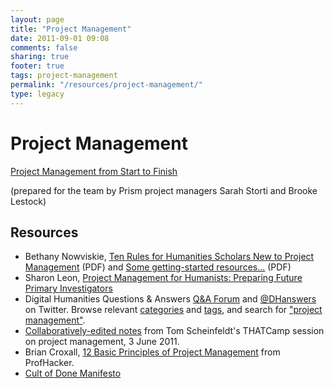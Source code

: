 ```yaml
---
layout: page
title: "Project Management"
date: 2011-09-01 09:08
comments: false
sharing: true
footer: true
tags: project-management
permalink: "/resources/project-management/"
type: legacy
---
```

# Project Management

[Project Management from Start to Finish](https://docs.google.com/document/d/17M0LoUv3WtboVFaE6Ig84gIsE8DQra0axHV29g6IdOk/edit)

(prepared for the team by Prism project managers Sarah Storti and Brooke Lestock)

## Resources

* Bethany Nowviskie, [Ten Rules for Humanities Scholars New to Project
  Management](http://nowviskie.org/handouts/DH/10rules.pdf) (PDF) and [Some getting-started resources...](http://nowviskie.org/handouts/DH/resources.pdf) (PDF)
* Sharon Leon, [Project Management for Humanists: Preparing Future
  Primary Investigators](http://mediacommons.futureofthebook.org/alt-ac/pieces/project-management-humanists)
* Digital Humanities Questions & Answers [Q&A Forum](http://digitalhumanities.org/answers/) and [@DHanswers](http://twitter.com/DHanswers) on Twitter. Browse relevant [categories](http://digitalhumanities.org/answers/forum/project-management) and [tags](http://digitalhumanities.org/answers/tags/project-management), and search for ["project management"](http://digitalhumanities.org/answers/search.php?q=%22project+management%22).
* [Collaboratively-edited notes](https://docs.google.com/document/d/1Ex-b6zWtiuQWZw6DkV7B4cEGNovUWznvFV0fPvHXpN0/edit?hl=en_US&pli=1) from Tom Scheinfeldt's THATCamp session on project management, 3 June 2011.
* Brian Croxall, [12 Basic Principles of Project Management](http://chronicle.com/blogs/profhacker/12-basic-principles-of-project-management/31421) from ProfHacker.
* [Cult of Done Manifesto](http://www.brepettis.com/blog/2009/3/3/the-cult-of-done-manifesto.html)
